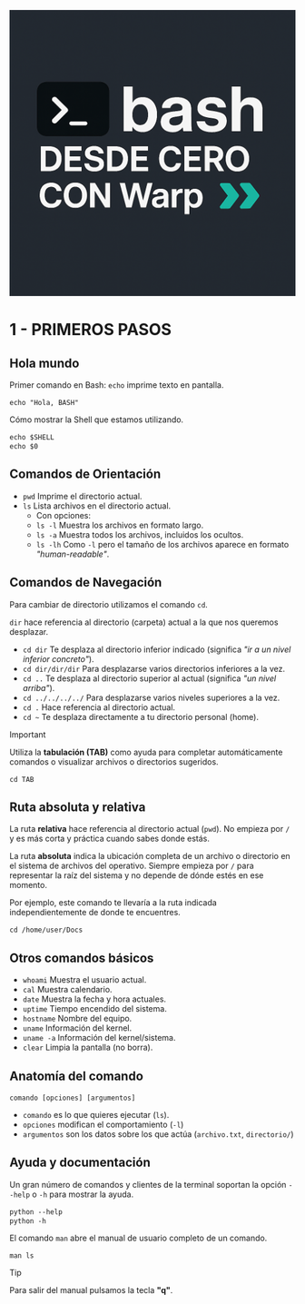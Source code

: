 ![Logo Bash desde cero con Warp](./bash_warp.png)


# 1 - PRIMEROS PASOS

## Hola mundo

Primer comando en Bash: `echo` imprime texto en pantalla.

```
echo "Hola, BASH"
```

Cómo mostrar la Shell que estamos utilizando.

```
echo $SHELL
echo $0
```

## Comandos de Orientación

* `pwd` Imprime el directorio actual.
* `ls` Lista archivos en el directorio actual.
	* Con opciones:
	* `ls -l` Muestra los archivos en formato largo.
	* `ls -a` Muestra todos los archivos, incluidos los ocultos.
	* `ls -lh` Como `-l` pero el tamaño de los archivos aparece en formato *"human-readable"*.

## Comandos de Navegación

Para cambiar de directorio utilizamos el comando `cd`.

`dir` hace referencia al directorio (carpeta) actual a la que nos queremos desplazar.

* `cd dir` Te desplaza al directorio inferior indicado (significa *"ir a un nivel inferior concreto"*).
* `cd dir/dir/dir` Para desplazarse varios directorios inferiores a la vez.
* `cd ..` Te desplaza al directorio superior al actual (significa *"un nivel arriba"*).
* `cd ../../../../` Para desplazarse varios niveles superiores a la vez.
* `cd .` Hace referencia al directorio actual.
* `cd ~` Te desplaza directamente a tu directorio personal (home).

> [!IMPORTANT]
> 
> Utiliza la **tabulación (TAB)** como ayuda para completar automáticamente comandos o visualizar archivos o directorios sugeridos.

```
cd TAB
```

## Ruta absoluta y relativa

La ruta **relativa** hace referencia al directorio actual (`pwd`). No empieza por `/` y es más corta y práctica cuando sabes donde estás.

La ruta **absoluta** indica la ubicación completa de un archivo o directorio en el sistema de archivos del operativo. Siempre empieza por `/` para representar la raíz del sistema y no depende de dónde estés en ese momento.

Por ejemplo, este comando te llevaría a la ruta indicada independientemente de donde te encuentres.

```
cd /home/user/Docs
```

## Otros comandos básicos

* `whoami` Muestra el usuario actual.
* `cal` Muestra calendario.
* `date` Muestra la fecha y hora actuales.
* `uptime` Tiempo encendido del sistema.
* `hostname` Nombre del equipo.
* `uname` Información del kernel.
* `uname -a` Información del kernel/sistema.
* `clear` Limpia la pantalla (no borra).

## Anatomía del comando

```
comando [opciones] [argumentos]
```

* `comando` es lo que quieres ejecutar (`ls`).
* `opciones` modifican el comportamiento (`-l`)
* `argumentos` son los datos sobre los que actúa (`archivo.txt`, `directorio/`)

## Ayuda y documentación

Un gran número de comandos y clientes de la terminal soportan la opción `--help` o `-h` para mostrar la ayuda.

```
python --help
python -h
```

El comando `man` abre el manual de usuario completo de un comando.

```
man ls
```

> [!TIP]
> 
> Para salir del manual pulsamos la tecla **"q"**.